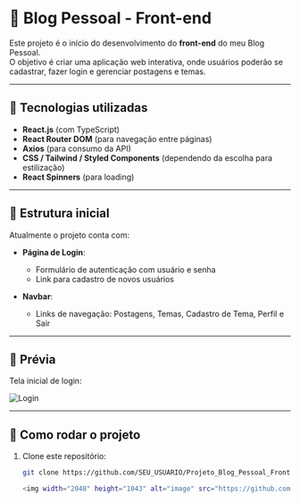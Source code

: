 # 📘 Blog Pessoal - Front-end

Este projeto é o início do desenvolvimento do **front-end** do meu Blog Pessoal.  
O objetivo é criar uma aplicação web interativa, onde usuários poderão se cadastrar, fazer login e gerenciar postagens e temas.

---

## 🚀 Tecnologias utilizadas

- **React.js** (com TypeScript)
- **React Router DOM** (para navegação entre páginas)
- **Axios** (para consumo da API)
- **CSS / Tailwind / Styled Components** (dependendo da escolha para estilização)
- **React Spinners** (para loading)

---

## 📂 Estrutura inicial

Atualmente o projeto conta com:

- **Página de Login**:  
  - Formulário de autenticação com usuário e senha  
  - Link para cadastro de novos usuários  

- **Navbar**:  
  - Links de navegação: Postagens, Temas, Cadastro de Tema, Perfil e Sair  

---

## 📸 Prévia

Tela inicial de login:

![Login](./src/assets/preview-login.png)

---

## 🔧 Como rodar o projeto

1. Clone este repositório:
   ```bash
   git clone https://github.com/SEU_USUARIO/Projeto_Blog_Pessoal_Front.git

   <img width="2048" height="1043" alt="image" src="https://github.com/user-attachments/assets/11c090b0-af5e-49c3-b8c7-42106a1d3ba1" />

